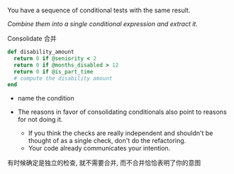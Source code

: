 You have a sequence of conditional tests with the same result.

*Combine them into a single conditional expression and extract it.*

Consolidate 合并

```ruby
def disability_amount
  return 0 if @seniority < 2
  return 0 if @months_disabled > 12
  return 0 if @is_part_time
  # compute the disability amount
end
```

+ name the condition

+ The reasons in favor of consolidating conditionals also point to reasons for not doing it.
    + If you think the checks are really independent and shouldn't be thought of as a single check, don't do the refactoring.
    + Your code already communicates your intention.

有时候确定是独立的检查, 就不需要合并, 而不合并恰恰表明了你的意图

